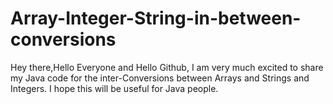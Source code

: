 # Array-Integer-String-in-between-conversions
Hey there,Hello Everyone and Hello Github, I am very much excited to share my Java code for the inter-Conversions between Arrays and Strings and Integers. I hope this will be useful for Java people.
